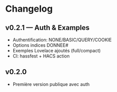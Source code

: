 # Changelog

## v0.2.1 — Auth & Examples
- Authentification: NONE/BASIC/QUERY/COOKIE
- Options indices DONNEE#
- Exemples Lovelace ajoutés (full/compact)
- CI: hassfest + HACS action

## v0.2.0
- Première version publique avec auth